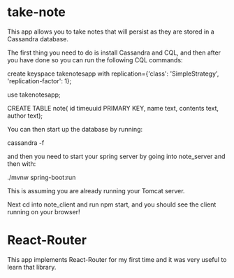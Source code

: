 # take-note

This app allows you to take notes that will persist as they are stored in a Cassandra database. 

The first thing you need to do is install Cassandra and CQL, and then after you have done so you can run the following CQL commands: 

  create keyspace takenotesapp with replication={'class': 'SimpleStrategy', 'replication-factor': 1};

  use takenotesapp;

  CREATE TABLE note( id timeuuid PRIMARY KEY, name text, contents text, author text);

You can then start up the database by running:

cassandra -f 

and then you need to start your spring server by going into note_server and then with: 

./mvnw spring-boot:run

This is assuming you are already running your Tomcat server.

Next cd into note_client and run npm start, and you should see the client running on your browser! 

# React-Router

This app implements React-Router for my first time and it was very useful to learn that library.
